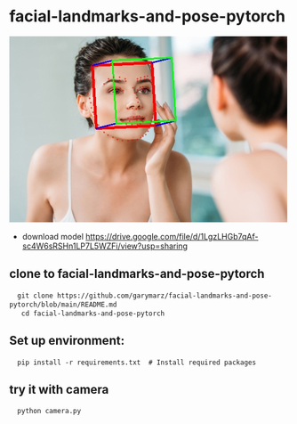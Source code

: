 # facial-landmarks-and-pose-pytorch

![image](https://github.com/garymarz/facial-landmarks-and-pose-pytorch/blob/main/Demo4.jpg)


* download model https://drive.google.com/file/d/1LgzLHGb7qAf-sc4W6sRSHn1LP7L5WZFi/view?usp=sharing
## clone to facial-landmarks-and-pose-pytorch

      git clone https://github.com/garymarz/facial-landmarks-and-pose-pytorch/blob/main/README.md  
       cd facial-landmarks-and-pose-pytorch
##  Set up environment:   
      pip install -r requirements.txt  # Install required packages
##  try it with camera  
    
      python camera.py  
